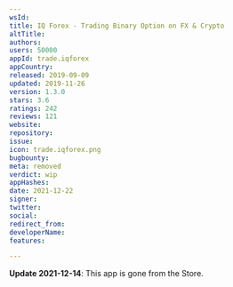 ```yaml
---
wsId: 
title: IQ Forex - Trading Binary Option on FX & Crypto
altTitle: 
authors: 
users: 50000
appId: trade.iqforex
appCountry: 
released: 2019-09-09
updated: 2019-11-26
version: 1.3.0
stars: 3.6
ratings: 242
reviews: 121
website: 
repository: 
issue: 
icon: trade.iqforex.png
bugbounty: 
meta: removed
verdict: wip
appHashes: 
date: 2021-12-22
signer: 
twitter: 
social: 
redirect_from: 
developerName: 
features: 

---
```


**Update 2021-12-14**: This app is gone from the Store.

